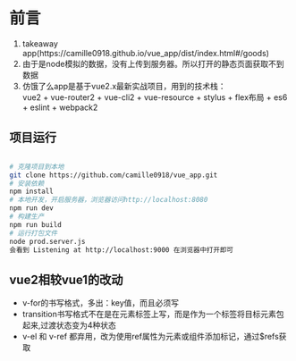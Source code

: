 # 前言

<ol>
<li>takeaway app(https://camille0918.github.io/vue_app/dist/index.html#/goods)</li>
<li>由于是node模拟的数据，没有上传到服务器。所以打开的静态页面获取不到数据</li>
<li>仿饿了么app是基于vue2.x最新实战项目，用到的技术栈：<br/>
  <span>vue2 + vue-router2 + vue-cli2 + vue-resource + stylus + flex布局 + es6 + eslint + webpack2</span>
</li>
</ol>  

## 项目运行

``` bash

# 克隆项目到本地
git clone https://github.com/camille0918/vue_app.git
# 安装依赖
npm install
# 本地开发，开启服务器，浏览器访问http://localhost:8080
npm run dev
# 构建生产
npm run build
# 运行打包文件
node prod.server.js 
会看到 Listening at http://localhost:9000 在浏览器中打开即可
```

## vue2相较vue1的改动
<ul>
  <li>v-for的书写格式，多出：key值，而且必须写
  <li>transition书写格式不在是在元素标签上写，而是作为一个标签<transition></transition>将目标元素包起来,过渡状态变为4种状态</li>
  <li>v-el 和 v-ref 都弃用，改为使用ref属性为元素或组件添加标记，通过$refs获取</li>
</ul>
